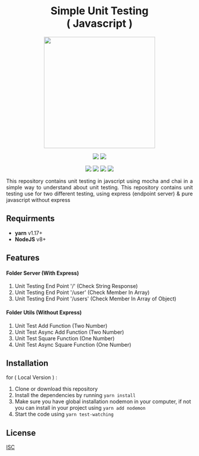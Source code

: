 <h1 align="center">Simple Unit Testing<br>( Javascript )</h1>

<p align="center">
    <img src="https://encrypted-tbn0.gstatic.com/images?q=tbn%3AANd9GcSZ3xnQ6fnUpYzkofiVhP5HdoB51OMsZHkmcTaeHkJazBC-A9aj" width="300"/>
</p>

<p align="center">
    <img src="https://img.shields.io/badge/-javascript-yellow?style=for-the-badge&logo=javascript">
    <img src="https://img.shields.io/badge/-Node_JS-green?style=for-the-badge&logo=node.js">
</p>

<p align="center">
  <img src="https://img.shields.io/badge/express-4.17.1-yellow">
  <img src="https://img.shields.io/badge/chai-4.2.0-blue">
  <img src="https://img.shields.io/badge/mocha-7.0.1-brightgreen">
  <img src="https://img.shields.io/badge/supertest-4.0.2-purple">
</p>

<p align="justify">
    This repository contains unit testing in javscript using mocha and chai in a simple way to understand about unit testing. This repository contains unit testing use for two different testing, using express (endpoint server) & pure javascript without express 
</p>

## Requirments

- **yarn** v1.17+
- **NodeJS** v8+

## Features

#### Folder Server (With Express)

1. Unit Testing End Point '/' (Check String Response)
2. Unit Testing End Point '/user' (Check Member In Array)
3. Unit Testing End Point '/users' (Check Member In Array of Object)

#### Folder Utils (Without Express)

1. Unit Test Add Function (Two Number)
2. Unit Test Async Add Function (Two Number)
3. Unit Test Square Function (One Number)
4. Unit Test Async Square Function (One Number)

## Installation

for ( Local Version ) :

1. Clone or download this repository
2. Install the dependencies by running `yarn install`
3. Make sure you have global installation nodemon in your computer, if not you can install in your project using `yarn add nodemon`
4. Start the code using `yarn test-watching`

## License

[ISC](https://en.wikipedia.org/wiki/ISC_license "ISC")

